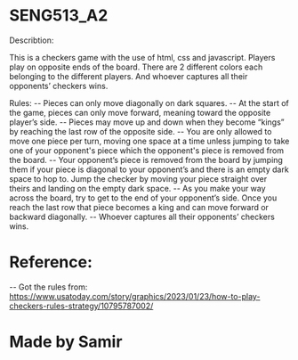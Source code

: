 # SENG513_A2

Describtion:
  
  This is a checkers game with the use of html, css and javascript. Players play on opposite ends of the board. There are 2 different colors each belonging to the different players. And whoever captures all their opponents’ checkers wins.


Rules:
  -- Pieces can only move diagonally on dark squares.
  -- At the start of the game, pieces can only move forward, meaning toward the opposite player’s side.
  -- Pieces may move up and down when they become “kings” by reaching the last row of the opposite side.
  -- You are only allowed to move one piece per turn, moving one space at a time unless jumping to take one of your opponent's piece which the opponent's piece is removed from the board.
  -- Your opponent’s piece is removed from the board by jumping them if your piece is diagonal to your opponent’s and there is an empty dark space to hop to. Jump the checker by moving your piece straight over theirs and landing on the empty dark space.
  -- As you make your way across the board, try to get to the end of your opponent’s side. Once you reach the last row that piece becomes a king and can move forward or backward diagonally.
  -- Whoever captures all their opponents’ checkers wins.



# Reference:
  -- Got the rules from: https://www.usatoday.com/story/graphics/2023/01/23/how-to-play-checkers-rules-strategy/10795787002/


# Made by Samir
